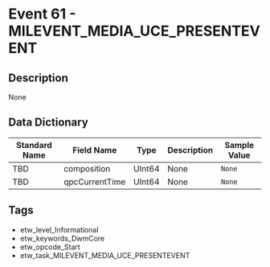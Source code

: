 # Event 61 - MILEVENT_MEDIA_UCE_PRESENTEVENT

## Description
None

## Data Dictionary
|Standard Name|Field Name|Type|Description|Sample Value|
|---|---|---|---|---|
|TBD|composition|UInt64|None|`None`|
|TBD|qpcCurrentTime|UInt64|None|`None`|

## Tags
* etw_level_Informational
* etw_keywords_DwmCore
* etw_opcode_Start
* etw_task_MILEVENT_MEDIA_UCE_PRESENTEVENT